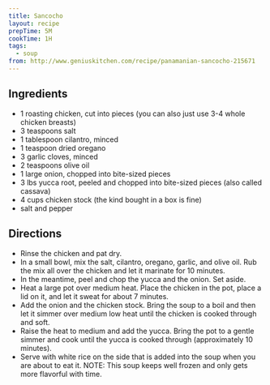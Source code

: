 ```yaml
---
title: Sancocho
layout: recipe
prepTime: 5M
cookTime: 1H
tags:
  - soup
from: http://www.geniuskitchen.com/recipe/panamanian-sancocho-215671
---
```


## Ingredients

- 1 roasting chicken, cut into pieces (you can also just use 3-4 whole chicken breasts)
- 3 teaspoons salt
- 1 tablespoon cilantro, minced
- 1 teaspoon dried oregano
- 3 garlic cloves, minced
- 2 teaspoons olive oil
- 1  large onion, chopped into bite-sized pieces
- 3 lbs yucca root, peeled and chopped into bite-sized pieces (also called cassava)
- 4 cups chicken stock (the kind bought in a box is fine)
- salt and pepper

## Directions

- Rinse the chicken and pat dry.
- In a small bowl, mix the salt, cilantro, oregano, garlic, and olive oil. Rub the mix all over the chicken and let it marinate for 10 minutes.
- In the meantime, peel and chop the yucca and the onion. Set aside.
- Heat a large pot over medium heat. Place the chicken in the pot, place a lid on it, and let it sweat for about 7 minutes.
- Add the onion and the chicken stock. Bring the soup to a boil and then let it simmer over medium low heat until the chicken is cooked through and soft.
- Raise the heat to medium and add the yucca. Bring the pot to a gentle simmer and cook until the yucca is cooked through (approximately 10 minutes).
- Serve with white rice on the side that is added into the soup when you are about to eat it.
NOTE: This soup keeps well frozen and only gets more flavorful with time.
